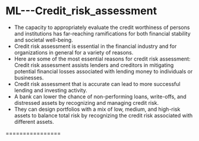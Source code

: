 # ML---Credit_risk_assessment

- The capacity to appropriately evaluate the credit worthiness of persons and institutions has far-reaching ramifications for both financial stability and societal well-being. 
- Credit risk assessment is essential in the financial industry and for organizations in general for a variety of reasons. 
- Here are some of the most essential reasons for credit risk assessment: Credit risk assessment assists lenders and creditors in mitigating potential financial losses associated with lending money to individuals or businesses. 
- Credit risk assessment that is accurate can lead to more successful lending and investing activity. 
- A bank can lower the chance of non-performing loans, write-offs, and distressed assets by recognizing and managing credit risk. 
- They can design portfolios with a mix of low, medium, and high-risk assets to balance total risk by recognizing the credit risk associated with different assets.

================


